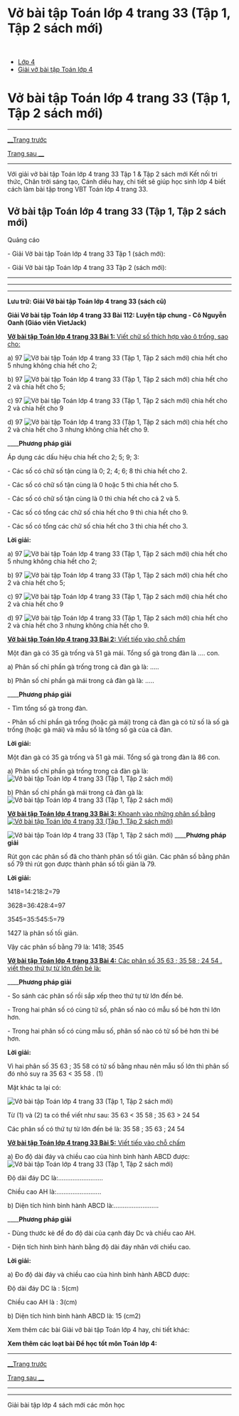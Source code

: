 # Vở bài tập Toán lớp 4 trang 33 (Tập 1, Tập 2 sách mới)

﻿

  * [Lớp 4](https://vietjack.com/series/lop-4.jsp)
  * [Giải vở bài tập Toán lớp 4](https://vietjack.com/giai-vo-bai-tap-toan-4/index.jsp)



# Vở bài tập Toán lớp 4 trang 33 (Tập 1, Tập 2 sách mới)

* * *

[__Trang trước](https://vietjack.com/giai-vo-bai-tap-toan-4/bai-111-luyen-tap-chung.jsp)

[Trang sau __](https://vietjack.com/giai-vo-bai-tap-toan-4/bai-113-luyen-tap-chung.jsp)

* * *

Với giải vở bài tập Toán lớp 4 trang 33 Tập 1 & Tập 2 sách mới Kết nối tri thức, Chân trời sáng tạo, Cánh diều hay, chi tiết sẽ giúp học sinh lớp 4 biết cách làm bài tập trong VBT Toán lớp 4 trang 33.

## Vở bài tập Toán lớp 4 trang 33 (Tập 1, Tập 2 sách mới)

Quảng cáo

\- Giải Vở bài tập Toán lớp 4 trang 33 Tập 1 (sách mới):

\- Giải Vở bài tập Toán lớp 4 trang 33 Tập 2 (sách mới):

* * *

* * *

* * *

**Lưu trữ: Giải Vở bài tập Toán lớp 4 trang 33 (sách cũ)**

**Giải Vở bài tập Toán lớp 4 trang 33 Bài 112: Luyện tập chung - Cô Nguyễn Oanh (Giáo viên VietJack)**

[**Vở bài tập Toán lớp 4 trang 33 Bài 1:** Viết chữ số thích hợp vào ô trống, sao cho:](https://vietjack.com/giai-vo-bai-tap-toan-4/bai-1-trang-33-vbt-toan-4-tap-2.jsp)

a) 97 ![Vở bài tập Toán lớp 4 trang 33 \(Tập 1, Tập 2 sách mới\)](https://vietjack.com/giai-vo-bai-tap-toan-4/images/bai-1-trang-33-vbt-toan-4-tap-2.PNG) chia hết cho 5 nhưng không chia hết cho 2;

b) 97 ![Vở bài tập Toán lớp 4 trang 33 \(Tập 1, Tập 2 sách mới\)](https://vietjack.com/giai-vo-bai-tap-toan-4/images/bai-1-trang-33-vbt-toan-4-tap-2.PNG) chia hết cho 2 và chia hết cho 5;

c) 97 ![Vở bài tập Toán lớp 4 trang 33 \(Tập 1, Tập 2 sách mới\)](https://vietjack.com/giai-vo-bai-tap-toan-4/images/bai-1-trang-33-vbt-toan-4-tap-2.PNG) chia hết cho 2 và chia hết cho 9

d) 97 ![Vở bài tập Toán lớp 4 trang 33 \(Tập 1, Tập 2 sách mới\)](https://vietjack.com/giai-vo-bai-tap-toan-4/images/bai-1-trang-33-vbt-toan-4-tap-2.PNG) chia hết cho 2 và chia hết cho 3 nhưng không chia hết cho 9.

____**Phương pháp giải**

Áp dụng các dấu hiệu chia hết cho 2; 5; 9; 3:

\- Các số có chữ số tận cùng là 0; 2; 4; 6; 8 thì chia hết cho 2.

\- Các số có chữ số tận cùng là 0 hoặc 5 thì chia hết cho 5.

\- Các số có chữ số tận cùng là 0 thì chia hết cho cả 2 và 5.

\- Các số có tổng các chữ số chia hết cho 9 thì chia hết cho 9.

\- Các số có tổng các chữ số chia hết cho 3 thì chia hết cho 3.

**Lời giải:**

a) 97 ![Vở bài tập Toán lớp 4 trang 33 \(Tập 1, Tập 2 sách mới\)](https://vietjack.com/giai-vo-bai-tap-toan-4/images/bai-1-trang-33-vbt-toan-4-tap-2-1.PNG) chia hết cho 5 nhưng không chia hết cho 2;

b) 97 ![Vở bài tập Toán lớp 4 trang 33 \(Tập 1, Tập 2 sách mới\)](https://vietjack.com/giai-vo-bai-tap-toan-4/images/bai-1-trang-33-vbt-toan-4-tap-2-2.PNG) chia hết cho 2 và chia hết cho 5;

c) 97 ![Vở bài tập Toán lớp 4 trang 33 \(Tập 1, Tập 2 sách mới\)](https://vietjack.com/giai-vo-bai-tap-toan-4/images/bai-1-trang-33-vbt-toan-4-tap-2-3.PNG) chia hết cho 2 và chia hết cho 9

d) 97 ![Vở bài tập Toán lớp 4 trang 33 \(Tập 1, Tập 2 sách mới\)](https://vietjack.com/giai-vo-bai-tap-toan-4/images/bai-1-trang-33-vbt-toan-4-tap-2-4.PNG) chia hết cho 2 và chia hết cho 3 nhưng không chia hết cho 9.

[**Vở bài tập Toán lớp 4 trang 33 Bài 2:** Viết tiếp vào chỗ chấm ](https://vietjack.com/giai-vo-bai-tap-toan-4/bai-2-trang-33-vbt-toan-4-tap-2.jsp)

Một đàn gà có 35 gà trống và 51 gà mái. Tổng số gà trong đàn là …. con.

a) Phân số chỉ phần gà trống trong cả đàn gà là: …..

b) Phân số chỉ phần gà mái trong cả đàn gà là: …..

____**Phương pháp giải**

\- Tìm tổng số gà trong đàn.

\- Phân số chỉ phần gà trống (hoặc gà mái) trong cả đàn gà có tử số là số gà trống (hoặc gà mái) và mẫu số là tổng số gà của cả đàn.

**Lời giải:**

Một đàn gà có 35 gà trống và 51 gà mái. Tổng số gà trong đàn là 86 con.

a) Phân số chỉ phần gà trống trong cả đàn gà là: ![Vở bài tập Toán lớp 4 trang 33 \(Tập 1, Tập 2 sách mới\)](https://vietjack.com/giai-vo-bai-tap-toan-4/images/bai-2-trang-33-vbt-toan-4-tap-2.PNG)

b) Phân số chỉ phần gà mái trong cả đàn gà là: ![Vở bài tập Toán lớp 4 trang 33 \(Tập 1, Tập 2 sách mới\)](https://vietjack.com/giai-vo-bai-tap-toan-4/images/bai-2-trang-33-vbt-toan-4-tap-2-1.PNG)

[**Vở bài tập Toán lớp 4 trang 33 Bài 3:** Khoanh vào những phân số bằng ![Vở bài tập Toán lớp 4 trang 33 \(Tập 1, Tập 2 sách mới\)](https://vietjack.com/giai-vo-bai-tap-toan-4/images/bai-3-trang-33-vbt-toan-4-tap-2.PNG)](https://vietjack.com/giai-vo-bai-tap-toan-4/bai-3-trang-33-vbt-toan-4-tap-2.jsp)

![Vở bài tập Toán lớp 4 trang 33 \(Tập 1, Tập 2 sách mới\)](https://vietjack.com/giai-vo-bai-tap-toan-4/images/bai-3-trang-33-vbt-toan-4-tap-2-1-2.PNG) ____**Phương pháp giải**

Rút gọn các phân số đã cho thành phân số tối giản. Các phân số bằng phân số 79 thì rút gọn được thành phân số tối giản là 79.

**Lời giải:**

1418=14:218:2=79

3628=36:428:4=97

3545=35:545:5=79

1427 là phân số tối giản.

Vậy các phân số bằng 79 là: 1418; 3545

[**Vở bài tập Toán lớp 4 trang 33 Bài 4:** Các phân số  35 63 ; 35 58 ; 24 54 . viết theo thứ tự từ lớn đến bé là:](https://vietjack.com/giai-vo-bai-tap-toan-4/bai-4-trang-33-vbt-toan-4-tap-2.jsp)

____**Phương pháp giải**

\- So sánh các phân số rồi sắp xếp theo thứ tự từ lớn đến bé.

\- Trong hai phân số có cùng tử số, phân số nào có mẫu số bé hơn thì lớn hơn.

\- Trong hai phân số có cùng mẫu số, phân số nào có tử số bé hơn thì bé hơn.

**Lời giải:**

Vì hai phân số  35 63 ; 35 58 có tử số bằng nhau nên mẫu số lớn thì phân số đó nhỏ suy ra  35 63 < 35 58 . (1)

Mặt khác ta lại có:

![Vở bài tập Toán lớp 4 trang 33 \(Tập 1, Tập 2 sách mới\)](https://vietjack.com/giai-vo-bai-tap-toan-4/images/bai-4-trang-33-vbt-toan-4-tap-2-a.PNG)

Từ (1) và (2) ta có thể viết như sau:  35 63 < 35 58 ; 35 63 > 24 54

Các phân số có thứ tự từ lớn đến bé là:  35 58 ; 35 63 ; 24 54

[**Vở bài tập Toán lớp 4 trang 33 Bài 5:** Viết tiếp vào chỗ chấm ](https://vietjack.com/giai-vo-bai-tap-toan-4/bai-5-trang-33-vbt-toan-4-tap-2.jsp)

a) Đo độ dài đáy và chiều cao của hình bình hành ABCD được: ![Vở bài tập Toán lớp 4 trang 33 \(Tập 1, Tập 2 sách mới\)](https://vietjack.com/giai-vo-bai-tap-toan-4/images/bai-5-trang-33-vbt-toan-4-tap-2-a.PNG)

Độ dài đáy DC là:......................... 

Chiều cao AH là:......................... 

b) Diện tích hình bình hành ABCD là:......................... 

____**Phương pháp giải**

\- Dùng thước kẻ để đo độ dài của cạnh đáy Dc và chiều cao AH.

\- Diện tích hình bình hành bằng độ dài đáy nhân với chiều cao.

**Lời giải:**

a) Đo độ dài đáy và chiều cao của hình bình hành ABCD được: 

Độ dài đáy DC là : 5(cm)

Chiều cao AH là : 3(cm)

b) Diện tích hình bình hành ABCD là: 15 (cm2)

Xem thêm các bài Giải vở bài tập Toán lớp 4 hay, chi tiết khác:

**Xem thêm các loạt bài Để học tốt môn Toán lớp 4:**

* * *

[__Trang trước](https://vietjack.com/giai-vo-bai-tap-toan-4/bai-111-luyen-tap-chung.jsp)

[Trang sau __](https://vietjack.com/giai-vo-bai-tap-toan-4/bai-113-luyen-tap-chung.jsp)

* * *

* * *

Giải bài tập lớp 4 sách mới các môn học
